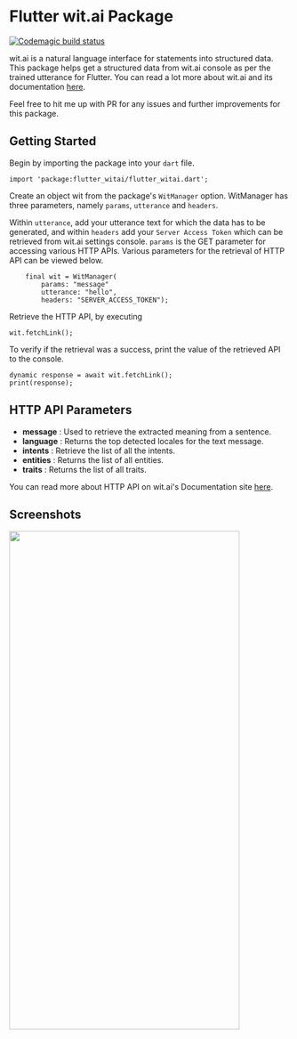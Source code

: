 # Flutter wit.ai Package

[![Codemagic build status](https://api.codemagic.io/apps/60cd6d74ab51634d70139dae/60cd6d74ab51634d70139dad/status_badge.svg)](https://codemagic.io/apps/60cd6d74ab51634d70139dae/60cd6d74ab51634d70139dad/latest_build)

wit.ai is a natural language interface for statements into structured data. This package helps get a structured data from wit.ai console as per the trained utterance for Flutter. You can read a lot more about wit.ai and its documentation [here](https://wit.ai).

Feel free to hit me up with PR for any issues and further improvements for this package.

## Getting Started

Begin by importing the package into your `dart` file.

```
import 'package:flutter_witai/flutter_witai.dart';
```
Create an object wit from the package's `WitManager` option. WitManager has three parameters, namely  `params`, `utterance` and `headers`.

Within `utterance`, add your utterance text for which the data has to be generated, and within `headers` add your `Server Access Token` which can be retrieved from wit.ai settings console. `params` is the GET parameter for accessing various HTTP APIs. Various parameters for the retrieval of HTTP API can be viewed below.

```
    final wit = WitManager(
        params: "message"
        utterance: "hello",
        headers: "SERVER_ACCESS_TOKEN");
```

Retrieve the HTTP API, by executing 
```
wit.fetchLink();
```
To verify if the retrieval was a success, print the value of the retrieved API to the console.

```
dynamic response = await wit.fetchLink();
print(response);
```

## HTTP API Parameters

* **message** : Used to retrieve the extracted meaning from a sentence.
* **language** : Returns the top detected locales for the text message.
* **intents** : Retrieve the list of all the intents.
* **entities** : Returns the list of all entities.
* **traits** : Returns the list of all traits.

You can read more about HTTP API on wit.ai's Documentation site [here](https://wit.ai/docs/http/20200513/).

## Screenshots

<img src= "https://i.imgur.com/JaEqFjx.png" width="414" height="896" > 
